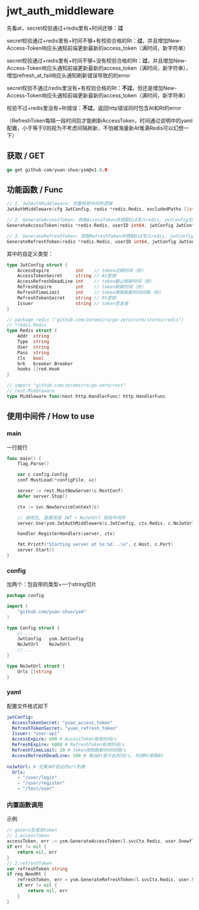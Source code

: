 # jwt_auth_middleware

先看at，secret校验通过+redis里有+时间还够：**过**

secret校验通过+redis里有+时间不够+有校验合格的Rt：**过**，并且增加New-Access-Token响应头通知前端更新最新的access_token（满时间，新字符串）

secret校验通过+redis里有+时间不够+没有校验合格的Rt：**过**，并且增加New-Access-Token响应头通知前端更新最新的access_token（满时间，新字符串），增加refresh_at_fail响应头通知刷新错误导致的的error

secret校验不通过/redis里没有+有校验合格的Rt：**不过**，但还是增加New-Access-Token响应头通知前端更新最新的access_token（满时间，新字符串）

校验不过+redis里没有+Rt错误：**不过**，返回http错误同时包含At和Rt的error

（RefreshToken每隔一段时间后才能刷新AccessToken，时间通过说明中的yaml配置，小于等于0则视为不考虑间隔刷新，不怕被海量新At堆满Redis可以幻想一下）

## 获取 / GET

```go
go get github.com/yuan-shuo/ysm@v1.0.0
```

## 功能函数 / Func

```go
// 1. JwtAuthMiddleware: 完整校验中间件逻辑
JwtAuthMiddleware(cfg JwtConfig, redis *redis.Redis, excludedPaths []string) rest.Middleware

// 2. GenerateAccessToken: 获取AccessToken并搭配Uid写入redis, jwtConfig包含其有效期
GenerateAccessToken(redis *redis.Redis, userID int64, jwtConfig JwtConfig) (string, error)

// 3. GenerateRefreshToken: 获取RefreshToken并搭配Uid写入redis, jwtConfig包含其有效期
GenerateRefreshToken(redis *redis.Redis, userID int64, jwtConfig JwtConfig) (string, error)
```

其中的自定义类型：

```go
type JwtConfig struct {
	AccessExpire          int    // token过期时间（秒）
	AccessTokenSecret     string // At密钥
	AccessRefreshDeadLine int    // token截止刷新时间（秒）
	RefreshExpire         int    // token刷新时间（秒）
	RefreshTimeLimit      int    // token限制刷新时间间隔（秒）
	RefreshTokenSecret    string // Rt密钥
	Issuer                string // token签发者
}
```

```go
// package redis ("github.com/zeromicro/go-zero/core/stores/redis")
// *redis.Redis
type Redis struct {
    Addr  string
    Type  string
    User  string
    Pass  string
    tls   bool
    brk   breaker.Breaker
    hooks []red.Hook
}
```

```go
// import "github.com/zeromicro/go-zero/rest"
// rest.Middleware
type Middleware func(next http.HandlerFunc) http.HandlerFunc
```

## 使用中间件 / How to use

### main

一行就行

```go
func main() {
	flag.Parse()

	var c config.Config
	conf.MustLoad(*configFile, &c)

	server := rest.MustNewServer(c.RestConf)
	defer server.Stop()

	ctx := svc.NewServiceContext(c)

	// 调用包, 直接完成 JWT + NoJwtUrl 校验中间件
	server.Use(ysm.JwtAuthMiddleware(c.JwtConfig, ctx.Redis, c.NoJwtUrl.Urls))

	handler.RegisterHandlers(server, ctx)

	fmt.Printf("Starting server at %s:%d...\n", c.Host, c.Port)
	server.Start()
}
```

### config

加两个：包自带的类型+一个string切片

```go
package config

import (
	"github.com/yuan-shuo/ysm"
)

type Config struct {
	// ...
	JwtConfig   ysm.JwtConfig
	NoJwtUrl    NoJwtUrl
	// ...
}

type NoJwtUrl struct {
	Urls []string
}
```

### yaml

配置文件格式如下

```yaml
jwtConfig:
  AccessTokenSecret: "yuan_access_token"
  RefreshTokenSecret: "yuan_refresh_token"
  Issuer: "user-api"
  AccessExpire: 600 # AccessToken有效时间/s
  RefreshExpire: 6000 # RefreshToken有效时间/s
  RefreshTimeLimit: 20 # token限制刷新时间间隔/s
  AccessRefreshDeadLine: 580 # 每当At低于此时间/s, 利用Rt刷新At
  
noJwtUrl: # 无需JWT验证的url列表
  Urls:
    - "/user/login"
    - "/user/register"
    - "/test/user"
```

### 内置函数调用

示例

```go
// gozero生成双token
// 1.accessToken
accessToken, err := ysm.GenerateAccessToken(l.svcCtx.Redis, user.SnowflakeId, l.svcCtx.Config.JwtConfig)
if err != nil {
    return nil, err
}
// 2.refreshToken
var refreshToken string
if req.NeedRt {
    refreshToken, err = ysm.GenerateRefreshToken(l.svcCtx.Redis, user.SnowflakeId, l.svcCtx.Config.JwtConfig)
    if err != nil {
        return nil, err
    }
}
```